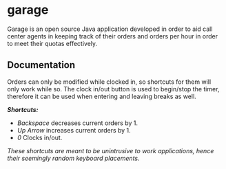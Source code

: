 # garage
Garage is an open source Java application developed in order to aid call center agents 
in keeping track of their orders and orders per hour in order to meet their quotas effectively.

## Documentation
Orders can only be modified while clocked in, so shortcuts for them will only work while so.
The clock in/out button is used to begin/stop the timer, therefore it can be used when entering
and leaving breaks as well.

**_Shortcuts:_** 
* _Backspace_ decreases current orders by 1.
* _Up Arrow_ increases current orders by 1.
* _0_ Clocks in/out.

_These shortcuts are meant to be unintrusive to work applications,
hence their seemingly random keyboard placements._
